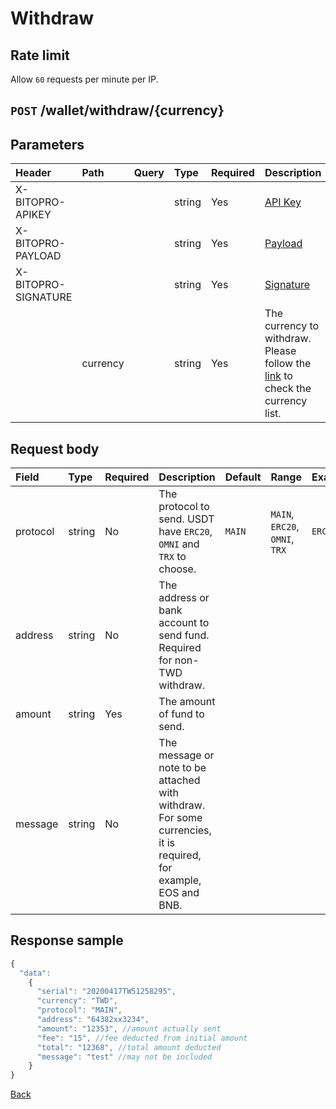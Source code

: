 # Withdraw

## Rate limit

Allow `60` requests per minute per IP.

## `POST` /wallet/withdraw/{currency}

## Parameters

| Header | Path | Query | Type | Required | Description | Default | Range | Example |
| :--- | :--- | :--- | :--- | :--- | :--- | :--- | :--- | :--- |
| X-BITOPRO-APIKEY |  |  | string | Yes | [API Key](../authentication.md#api-key) |  |  |  |
| X-BITOPRO-PAYLOAD |  |  | string | Yes | [Payload](../authentication.md#payload) |  |  |  |
| X-BITOPRO-SIGNATURE |  |  | string | Yes | [Signature](../authentication.md#signature) |  |  |  |
|  | currency |  | string | Yes | The currency to withdraw. Please follow the [link](https://www.bitopro.com/fees) to check the currency list. |  |  | twd |

## Request body

| Field | Type | Required | Description | Default | Range | Example |
| :--- | :--- | :--- | :--- | :--- | :--- | :--- |
| protocol | string | No | The protocol to send. USDT have `ERC20`, `OMNI` and `TRX` to choose. | `MAIN` | `MAIN`, `ERC20`, `OMNI`, `TRX` | `ERC20` |
| address | string | No | The address or bank account to send fund. Required for non-TWD withdraw. |  |  |  |
| amount | string | Yes | The amount of fund to send. |  |  |  |
| message | string | No | The message or note to be attached with withdraw. For some currencies, it is required, for example, EOS and BNB. |  |  |  |

## Response sample

```javascript
{
  "data": 
    {
      "serial": "20200417TW51258295",
      "currency": "TWD",
      "protocol": "MAIN",
      "address": "64382xx3234",
      "amount": "12353", //amount actually sent
      "fee": "15", //fee deducted from initial amount
      "total": "12368", //total amount deducted
      "message": "test" //may not be included 
    }
}
```

[Back](../rest.md)

